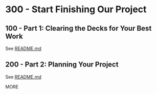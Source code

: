 # 300 - Start Finishing Our Project

## 100 - Part 1: Clearing the Decks for Your Best Work

See [README.md](./100/README.md)

## 200 - Part 2: Planning Your Project

See [README.md](./100/README.md)

MORE